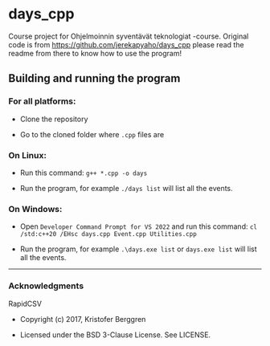 # days_cpp

Course project for Ohjelmoinnin syventävät teknologiat -course. Original code is from https://github.com/jerekapyaho/days_cpp please read the readme from there to know how to use the program!

## Building and running the program 

### For all platforms:

- Clone the repository

- Go to the cloned folder where ```.cpp``` files are

### On Linux:
- Run this command: ```g++ *.cpp -o days```

- Run the program, for example ```./days list``` will list all the events.

### On Windows: 
- Open ```Developer Command Prompt for VS 2022``` and run this command: ```cl /std:c++20 /EHsc days.cpp Event.cpp Utilities.cpp```

- Run the program, for example ```.\days.exe list``` or ```days.exe list```  will list all the events.

---

### Acknowledgments


RapidCSV

  
- Copyright (c) 2017, Kristofer Berggren

- Licensed under the BSD 3-Clause License. See LICENSE.
